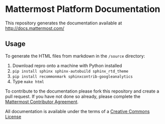 # Mattermost Platform Documentation

This repository generates the documentation available at http://docs.mattermost.com/

## Usage

To generate the HTML files from markdown in the `/source` directory: 

1. Download repro onto a machine with Python installed
2. `pip install sphinx sphinx-autobuild sphinx_rtd_theme`
3. `pip install recommonmark sphinxcontrib-googleanalytics`
4. Type `make html`

To contribute to the documentation please fork this repository and create a pull request. If you have not done so already, please complete the [Mattermost Contributor Agreement](http://www.mattermost.org/mattermost-contributor-agreement/). 

All documentation is available under the terms of a [Creative Commons License](http://creativecommons.org/licenses/by-nc-sa/3.0/)
